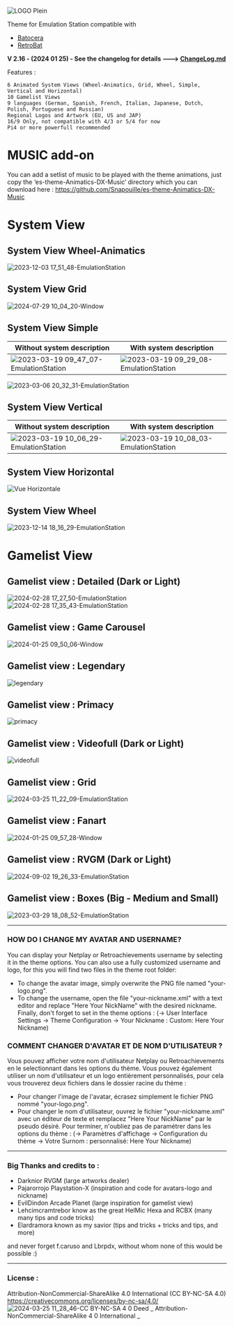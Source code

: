 ![LOGO Plein](https://user-images.githubusercontent.com/105559045/215272191-c9416119-ffc7-48ff-b1f2-17daff4977ff.png)


Theme for Emulation Station compatible with
- [Batocera](https://batocera.org/)
- [RetroBat](https://www.retrobat.org/)

**V 2.16 - (2024 01 25) - See the changelog for details ---> [ChangeLog.md](/ChangeLog.md)** 

Features :

    6 Animated System Views (Wheel-Animatics, Grid, Wheel, Simple, Vertical and Horizontal)
    10 Gamelist Views
    9 languages (German, Spanish, French, Italian, Japanese, Dutch, Polish, Portuguese and Russian)
    Regional Logos and Artwork (EU, US and JAP)
    16/9 Only, not compatible with 4/3 or 5/4 for now
    Pi4 or more powerfull recommended



# MUSIC add-on
You can add a setlist of music to be played with the theme animations, just copy the ‘es-theme-Animatics-DX-Music’ directory which you can download here : 
https://github.com/Snapouille/es-theme-Animatics-DX-Music

# System View

## System View Wheel-Animatics
![2023-12-03 17_51_48-EmulationStation](https://github.com/Snapouille/es-theme-Animatics-DX/assets/105559045/ec5db896-4962-4f1d-9f09-57f1f46869d8)

## System View Grid
![2024-07-29 10_04_20-Window](https://github.com/user-attachments/assets/fc7b5df4-4c91-4b8a-b7e0-e47e20b1670c)  

## System View Simple
| Without system description  | With system description |
| ------------- | ------------- |
| ![2023-03-19 09_47_07-EmulationStation](https://user-images.githubusercontent.com/105559045/226164536-f98d8474-58d0-4ff1-95c2-eebaf33a2973.png)  | ![2023-03-19 09_29_08-EmulationStation](https://user-images.githubusercontent.com/105559045/226164544-569e939f-b0b0-415c-9e4d-2c36fcff211d.png)  |

![2023-03-06 20_32_31-EmulationStation](https://user-images.githubusercontent.com/105559045/223212102-9f8ef27a-ba9f-4c9b-adea-3cdb7375d828.png)


## System View Vertical
| Without system description  | With system description |
| ------------- | ------------- |
| ![2023-03-19 10_06_29-EmulationStation](https://user-images.githubusercontent.com/105559045/226165142-f763a610-65d2-45cd-b984-1e5070c4dd6a.png)  | ![2023-03-19 10_08_03-EmulationStation](https://user-images.githubusercontent.com/105559045/226165145-ce7ef1ce-9aec-40c2-aa6b-c83c4e73c850.png)  |


## System View Horizontal
![Vue Horizontale](https://user-images.githubusercontent.com/105559045/220708543-dd20bf76-f4e4-442b-91ec-054b4c4149d1.png)


## System View Wheel
![2023-12-14 18_16_29-EmulationStation](https://github.com/Snapouille/es-theme-Animatics-DX/assets/105559045/2b84628c-6512-431c-96c3-cc5a3e64eae5)



# Gamelist View

## Gamelist view : Detailed (Dark or Light)
![2024-02-28 17_27_50-EmulationStation](https://github.com/Snapouille/es-theme-Animatics-DX/assets/105559045/ffeef703-dcfa-4ca2-9ab4-fe4784ab1ddc)
![2024-02-28 17_35_43-EmulationStation](https://github.com/Snapouille/es-theme-Animatics-DX/assets/105559045/96b6206d-bf1c-49b8-8c66-3698c1f3099f)

## Gamelist view : Game Carousel
![2024-01-25 09_50_06-Window](https://github.com/Snapouille/es-theme-Animatics-DX/assets/105559045/d3f1759b-b3fe-4317-adaf-914a6d505fe2)

## Gamelist view : Legendary
![legendary](https://github.com/user-attachments/assets/c7b45496-be87-4e9b-98e2-a171ea25ef54)

## Gamelist view : Primacy
![primacy](https://github.com/user-attachments/assets/8e0c3310-44b9-4cd5-b721-8225c02a8931)

## Gamelist view : Videofull (Dark or Light)
![videofull](https://github.com/user-attachments/assets/570e888b-aec8-412e-b135-1263b89ecacd)

## Gamelist view : Grid
![2024-03-25 11_22_09-EmulationStation](https://github.com/Snapouille/es-theme-Animatics-DX/assets/105559045/f883173a-b3ea-44bb-8dfc-32eef04e5715)

## Gamelist view : Fanart
![2024-01-25 09_57_28-Window](https://github.com/Snapouille/es-theme-Animatics-DX/assets/105559045/8f95b61e-342a-4e9e-811d-2b6d899deb6a)

## Gamelist view : RVGM (Dark or Light)
![2024-09-02 19_26_33-EmulationStation](https://github.com/user-attachments/assets/19e38195-f90e-40b3-bb5f-945dd2a5a343)


## Gamelist view : Boxes (Big - Medium and Small)
![2023-03-29 18_08_52-EmulationStation](https://user-images.githubusercontent.com/105559045/228601033-1b6a1890-c2f4-438e-8082-2b8b284d2398.png)


---

### HOW DO I CHANGE MY AVATAR AND USERNAME?
You can display your Netplay or Retroachievements username by selecting it in the theme options.
You can also use a fully customized username and logo, for this you will find two files in the theme root folder:
- To change the avatar image, simply overwrite the PNG file named "your-logo.png".
- To change the username, open the file "your-nickname.xml" with a text editor and replace "Here Your NickName" with the desired nickname.
Finally, don't forget to set in the theme options :
(-> User Interface Settings -> Theme Configuration -> Your Nickname : Custom: Here Your Nickname)


### COMMENT CHANGER D'AVATAR ET DE NOM D'UTILISATEUR ?
Vous pouvez afficher votre nom d'utilisateur Netplay ou Retroachievements en le selectionnant dans les options du thème.
Vous pouvez également utiliser un nom d'utilisateur et un logo entièrement personnalisés, pour cela vous trouverez deux fichiers dans le dossier racine du thème :
- Pour changer l'image de l'avatar, écrasez simplement le fichier PNG nommé "your-logo.png".
 - Pour changer le nom d'utilisateur, ouvrez le fichier "your-nickname.xml" avec un éditeur de texte et remplacez "Here Your NickName" par le pseudo désiré.
Pour terminer, n'oubliez pas de paramétrer dans les options du thème :
(-> Paramètres d'affichage -> Configuration du thème -> Votre Surnom : personnalisé: Here Your Nickname)

---

### Big Thanks and credits to :

- Darknior RVGM (large artworks dealer)
- Pajarorrojo Playstation-X (inspiration and code for avatars-logo and nickname)
- EvilDindon Arcade Planet (large inspiration for gamelist view)
- Lehcimcramtrebor know as the great HelMic Hexa and RCBX (many many tips and code tricks)
- Elardramora known as my savior (tips and tricks + tricks and tips, and more)

and never forget f.caruso and Lbrpdx, without whom none of this would be possible :)

---  

### License :
Attribution-NonCommercial-ShareAlike 4.0 International (CC BY-NC-SA 4.0)  
https://creativecommons.org/licenses/by-nc-sa/4.0/  
![2024-03-25 11_28_46-CC BY-NC-SA 4 0 Deed _ Attribution-NonCommercial-ShareAlike 4 0 International _ ](https://github.com/Snapouille/es-theme-Animatics-DX/assets/105559045/5c31f5f7-9877-46ff-a206-7de7875e11ee)
